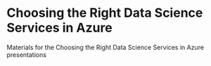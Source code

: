 # Choosing the Right Data Science Services in Azure
Materials for the Choosing the Right Data Science Services in Azure presentations
